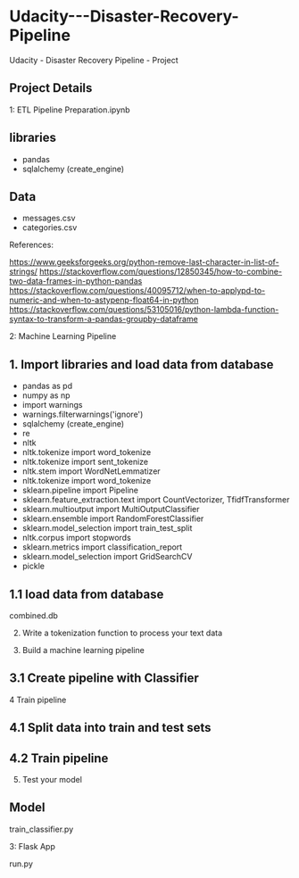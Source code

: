 # Udacity---Disaster-Recovery-Pipeline
Udacity - Disaster Recovery Pipeline - Project

## Project Details
1: ETL Pipeline Preparation.ipynb
## libraries
- pandas
- sqlalchemy (create_engine)
## Data
- messages.csv
- categories.csv

References:

https://www.geeksforgeeks.org/python-remove-last-character-in-list-of-strings/
https://stackoverflow.com/questions/12850345/how-to-combine-two-data-frames-in-python-pandas
https://stackoverflow.com/questions/40095712/when-to-applypd-to-numeric-and-when-to-astypenp-float64-in-python
https://stackoverflow.com/questions/53105016/python-lambda-function-syntax-to-transform-a-pandas-groupby-dataframe

2: Machine Learning Pipeline



## 1. Import libraries and load data from database
- pandas as pd
- numpy as np
- import warnings
- warnings.filterwarnings('ignore')
- sqlalchemy (create_engine)
- re 
- nltk
- nltk.tokenize import word_tokenize
- nltk.tokenize import sent_tokenize
- nltk.stem import WordNetLemmatizer
- nltk.tokenize import word_tokenize
- sklearn.pipeline import Pipeline
- sklearn.feature_extraction.text import CountVectorizer, TfidfTransformer
- sklearn.multioutput import MultiOutputClassifier
- sklearn.ensemble import RandomForestClassifier
- sklearn.model_selection import train_test_split
- nltk.corpus import stopwords 
- sklearn.metrics import classification_report
-  sklearn.model_selection import GridSearchCV
-  pickle

## 1.1 load data from database
combined.db

2. Write a tokenization function to process your text data

3. Build a machine learning pipeline

## 3.1 Create pipeline with Classifier

4 Train pipeline

## 4.1 Split data into train and test sets
## 4.2 Train pipeline

5. Test your model


## Model
train_classifier.py

3: Flask App

run.py
